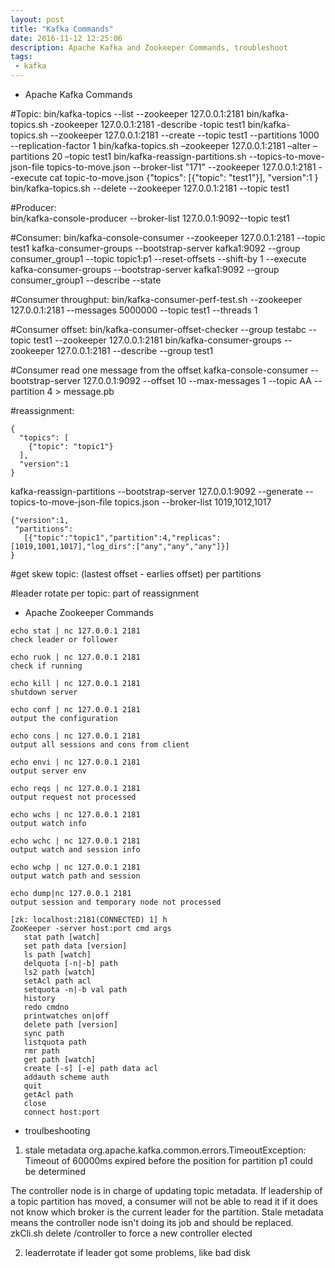 ```yaml
---
layout: post
title: "Kafka Commands"
date: 2016-11-12 12:25:06
description: Apache Kafka and Zookeeper Commands, troubleshoot
tags: 
 - kafka
---
```


 - Apache Kafka Commands

#Topic:
bin/kafka-topics --list --zookeeper 127.0.0.1:2181   bin/kafka-topics.sh -zookeeper 127.0.0.1:2181 -describe -topic test1
bin/kafka-topics.sh --zookeeper 127.0.0.1:2181 --create --topic test1 --partitions 1000 --replication-factor 1
bin/kafka-topics.sh –zookeeper 127.0.0.1:2181 –alter –partitions 20 –topic test1
bin/kafka-reassign-partitions.sh --topics-to-move-json-file topics-to-move.json --broker-list "171" --zookeeper 127.0.0.1:2181 --execute
cat topic-to-move.json
{"topics":
[{"topic": "test1"}],
"version":1
}
bin/kafka-topics.sh --delete --zookeeper 127.0.0.1:2181 --topic test1

#Producer:     
bin/kafka-console-producer --broker-list 127.0.0.1:9092--topic test1

#Consumer:
bin/kafka-console-consumer --zookeeper 127.0.0.1:2181 --topic test1
kafka-consumer-groups --bootstrap-server kafka1:9092 --group consumer_group1  --topic topic1:p1 --reset-offsets --shift-by 1 --execute
kafka-consumer-groups --bootstrap-server kafka1:9092 --group consumer_group1 --describe --state

#Consumer throughput:
bin/kafka-consumer-perf-test.sh --zookeeper 127.0.0.1:2181 --messages 5000000 --topic test1 --threads 1

#Consumer offset:
bin/kafka-consumer-offset-checker --group testabc --topic test1 --zookeeper 127.0.0.1:2181
bin/kafka-consumer-groups --zookeeper 127.0.0.1:2181 --describe --group test1

#Consumer read one message from the offset
kafka-console-consumer --bootstrap-server 127.0.0.1:9092 --offset 10 --max-messages 1 --topic AA --partition 4 > message.pb

#reassignment:
```
{
  "topics": [
    {"topic": "topic1"}
  ],
  "version":1
}
```
kafka-reassign-partitions --bootstrap-server 127.0.0.1:9092 --generate --topics-to-move-json-file topics.json --broker-list 1019,1012,1017
```
{"version":1,
 "partitions":
   [{"topic":"topic1","partition":4,"replicas":[1019,1001,1017],"log_dirs":["any","any","any"]}]
}
```
#get skew topic:
(lastest offset - earlies offset) per partitions

#leader rotate per topic:
part of reassignment 
 
 - Apache Zookeeper Commands
```
echo stat | nc 127.0.0.1 2181 
check leader or follower

echo ruok | nc 127.0.0.1 2181 
check if running

echo kill | nc 127.0.0.1 2181 
shutdown server

echo conf | nc 127.0.0.1 2181 
output the configuration

echo cons | nc 127.0.0.1 2181 
output all sessions and cons from client

echo envi | nc 127.0.0.1 2181 
output server env

echo reqs | nc 127.0.0.1 2181 
output request not processed

echo wchs | nc 127.0.0.1 2181 
output watch info

echo wchc | nc 127.0.0.1 2181 
output watch and session info

echo wchp | nc 127.0.0.1 2181 
output watch path and session

echo dump|nc 127.0.0.1 2181 
output session and temporary node not processed

[zk: localhost:2181(CONNECTED) 1] h  
ZooKeeper -server host:port cmd args
   stat path [watch]
   set path data [version]
   ls path [watch]
   delquota [-n|-b] path
   ls2 path [watch]
   setAcl path acl
   setquota -n|-b val path
   history
   redo cmdno
   printwatches on|off
   delete path [version]
   sync path
   listquota path
   rmr path
   get path [watch]
   create [-s] [-e] path data acl
   addauth scheme auth
   quit
   getAcl path
   close
   connect host:port
```

- troulbeshooting
1. stale metadata org.apache.kafka.common.errors.TimeoutException: Timeout of 60000ms expired before the position for partition p1 could be determined

The controller node is in charge of updating topic metadata. If leadership of a topic partition has moved, a consumer will not be able to read it if it does not know which broker is the current leader for the partition. Stale metadata means the controller node isn't doing its job and should be replaced.
zkCli.sh delete /controller to force a new controller elected

2. leaderrotate if leader got some problems, like bad disk

